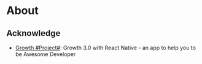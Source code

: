 # About

## Acknowledge

* [Growth #Project#](https://github.com/phodal/growth): Growth 3.0 with React Native - an app to help you to be Awesome Developer 
